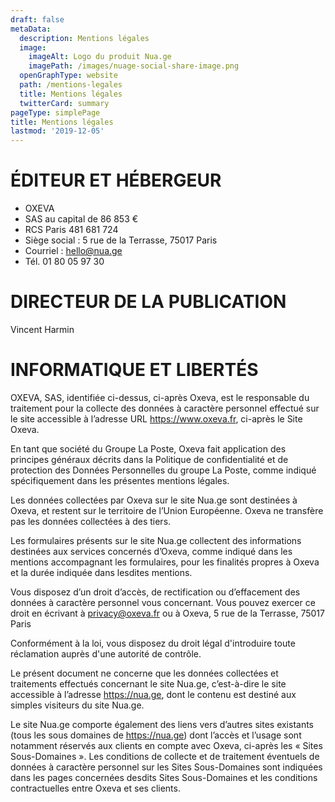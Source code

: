 ```yaml
---
draft: false
metaData:
  description: Mentions légales
  image:
    imageAlt: Logo du produit Nua.ge
    imagePath: /images/nuage-social-share-image.png
  openGraphType: website
  path: /mentions-legales
  title: Mentions légales
  twitterCard: summary
pageType: simplePage
title: Mentions légales
lastmod: '2019-12-05'
---
```

# ÉDITEUR ET HÉBERGEUR

* OXEVA
* SAS au capital de 86 853 €
* RCS Paris 481 681 724
* Siège social : 5 rue de la Terrasse, 75017 Paris
* Courriel : hello@nua.ge
* Tél. 01 80 05 97 30



# DIRECTEUR DE LA PUBLICATION

Vincent Harmin

# INFORMATIQUE ET LIBERTÉS

OXEVA, SAS, identifiée ci-dessus, ci-après Oxeva, est le responsable du traitement pour la collecte des données à caractère personnel effectué sur le site accessible à l’adresse URL https://www.oxeva.fr, ci-après le Site Oxeva.

En tant que société du Groupe La Poste, Oxeva fait application des principes généraux décrits dans la Politique de confidentialité et de protection des Données Personnelles du groupe La Poste, comme indiqué spécifiquement dans les présentes mentions légales.

Les données collectées par Oxeva sur le site Nua.ge sont destinées à Oxeva, et restent sur le territoire de l’Union Européenne. Oxeva ne transfère pas les données collectées à des tiers.

Les formulaires présents sur le site Nua.ge collectent des informations destinées aux services concernés d’Oxeva, comme indiqué dans les mentions accompagnant les formulaires, pour les finalités propres à Oxeva et la durée indiquée dans lesdites mentions.

Vous disposez d’un droit d’accès, de rectification ou d’effacement des données à caractère personnel vous concernant. Vous pouvez exercer ce droit en écrivant à privacy@oxeva.fr ou à Oxeva, 5 rue de la Terrasse, 75017 Paris

Conformément à la loi, vous disposez du droit légal d'introduire toute réclamation auprès d'une autorité de contrôle.

Le présent document ne concerne que les données collectées et traitements effectués concernant le site Nua.ge, c’est-à-dire le site accessible à l’adresse https://nua.ge, dont le contenu est destiné aux simples visiteurs du site Nua.ge.

Le site Nua.ge comporte également des liens vers d’autres sites existants (tous les sous domaines de https://nua.ge) dont l’accès et l’usage sont notamment réservés aux clients en compte avec Oxeva, ci-après les « Sites Sous-Domaines ». Les conditions de collecte et de traitement éventuels de données à caractère personnel sur les Sites Sous-Domaines sont indiquées dans les pages concernées desdits Sites Sous-Domaines et les conditions contractuelles entre Oxeva et ses clients.
